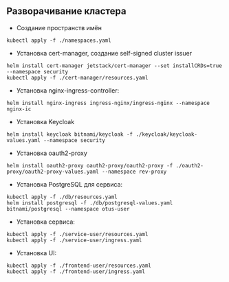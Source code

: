 ## Разворачивание кластера

- Создание пространств имён
```shell
kubectl apply -f ./namespaces.yaml
```

- Установка cert-manager, создание self-signed cluster issuer
```shell
helm install cert-manager jetstack/cert-manager --set installCRDs=true --namespace security
kubectl apply -f ./cert-manager/resources.yaml
```

- Установка nginx-ingress-controller:
```shell
helm install nginx-ingress ingress-nginx/ingress-nginx --namespace nginx-ic
```

- Установка Keycloak
```shell
helm install keycloak bitnami/keycloak -f ./keycloak/keycloak-values.yaml --namespace security
```

- Установка oauth2-proxy
```shell
helm install oauth2-proxy oauth2-proxy/oauth2-proxy -f ./oauth2-proxy/oauth2-proxy-values.yaml --namespace rev-proxy
```

- Установка PostgreSQL для сервиса:
```shell
kubectl apply -f ./db/resources.yaml
helm install postgresql -f ./db/postgresql-values.yaml bitnami/postgresql --namespace otus-user
```

- Установка сервиса:
```shell
kubectl apply -f ./service-user/resources.yaml
kubectl apply -f ./service-user/ingress.yaml
```

- Установка UI:
```shell
kubectl apply -f ./frontend-user/resources.yaml
kubectl apply -f ./frontend-user/ingress.yaml
```